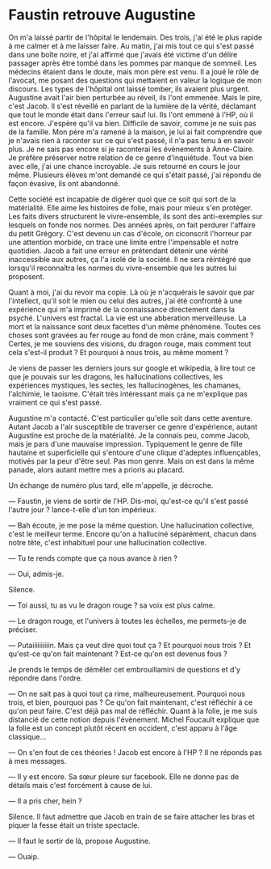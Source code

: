 # Faustin retrouve Augustine

On m'a laissé partir de l'hôpital le lendemain.
Des trois, j'ai été le plus rapide à me calmer et à me laisser faire.
Au matin, j'ai mis tout ce qui s'est passé dans une boîte noire, et j'ai affirmé que j'avais été victime d'un délire passager après être tombé dans les pommes par manque de sommeil.
Les médecins étaient dans le doute, mais mon père est venu.
Il a joué le rôle de l'avocat, me posant des questions qui mettaient en valeur la logique de mon discours.
Les types de l'hôpital ont laissé tomber, ils avaient plus urgent.
Augustine avait l'air bien perturbée au réveil, ils l'ont emmenée.
Mais le pire, c'est Jacob.
Il s'est réveillé en parlant de la lumière de la vérité, déclamant que tout le monde était dans l'erreur sauf lui.
Ils l'ont emmené à l'HP, où il est encore.
J'espère qu'il va bien.
Difficile de savoir, comme je ne suis pas de la famille.
Mon père m'a ramené à la maison, je lui ai fait comprendre que je n'avais rien à raconter sur ce qui s'est passé, il n'a pas tenu à en savoir plus.
Je ne sais pas encore si je raconterai les évènements à Anne-Claire.
Je préfère préserver notre relation de ce genre d'inquiétude.
Tout va bien avec elle, j'ai une chance incroyable.
Je suis retourné en cours le jour même.
Plusieurs élèves m'ont demandé ce qui s'était passé, j'ai répondu de façon évasive, ils ont abandonné.

Cette société est incapable de digérer quoi que ce soit qui sort de la matérialité.
Elle aime les histoires de folie, mais pour mieux s'en protéger.
Les faits divers structurent le vivre-ensemble, ils sont des anti-exemples sur lesquels on fonde nos normes.
Des années après, on fait perdurer l'affaire du petit Grégory.
C'est devenu un cas d'école, on ciconscrit l'horreur par une attention morbide, on trace une limite entre l'impensable et notre quotidien.
Jacob a fait une erreur en prétendant détenir une vérité inaccessible aux autres, ça l'a isolé de la société.
Il ne sera réintégré que lorsqu'il reconnaîtra les normes du vivre-ensemble que les autres lui proposent.

Quant à moi, j'ai du revoir ma copie.
Là où je n'acquérais le savoir que par l'intellect, qu'il soit le mien ou celui des autres, j'ai été confronté à une expérience qui m'a imprimé de la connaissance directement dans la psyché.
L'univers est fractal.
La vie est une abberation merveilleuse.
La mort et la naissance sont deux facettes d'un même phénomène.
Toutes ces choses sont gravées au fer rouge au fond de mon crâne, mais comment ?
Certes, je me souviens des visions, du dragon rouge, mais comment tout cela s'est-il produit ?
Et pourquoi à nous trois, au même moment ?

Je viens de passer les derniers jours sur google et wikipedia, à lire tout ce que je pouvais sur les dragons, les hallucinations collectives, les expériences mystiques, les sectes, les hallucinogènes, les chamanes, l'alchimie, le taoisme.
C'était très intéressant mais ça ne m'explique pas vraiment ce qui s'est passé.

Augustine m'a contacté.
C'est particulier qu'elle soit dans cette aventure.
Autant Jacob a l'air susceptible de traverser ce genre d'expérience, autant Augustine est proche de la matérialité.
Je la connais peu, comme Jacob, mais je pars d'une mauvaise impression.
Typiquement le genre de fille hautaine et superficielle qui s'entoure d'une clique d'adeptes influençables, motivés par la peur d'être seul. Pas mon genre.
Mais on est dans la même panade, alors autant mettre mes a prioris au placard.

Un échange de numéro plus tard, elle m'appelle, je décroche.

— Faustin, je viens de sortir de l'HP.
Dis-moi, qu'est-ce qu'il s'est passé l'autre jour ?
lance-t-elle d'un ton impérieux.

— Bah écoute, je me pose la même question.
Une hallucination collective, c'est le meilleur terme.
Encore qu'on a halluciné séparément, chacun dans notre tête, c'est inhabituel pour une hallucination collective.

— Tu te rends compte que ça nous avance à rien ?

— Oui, admis-je.

Silence.

— Toi aussi, tu as vu le dragon rouge ?
sa voix est plus calme.

— Le dragon rouge, et l'univers à toutes les échelles, me permets-je de préciser.

— Putaiiiiiiiiiin.
Mais ça veut dire quoi tout ça ?
Et pourquoi nous trois ?
Et qu'est-ce qu'on fait maintenant ?
Est-ce qu'on est devenus fous ?

Je prends le temps de démêler cet embrouillamini de questions et d'y répondre dans l'ordre.

— On ne sait pas à quoi tout ça rime, malheureusement.
Pourquoi nous trois, et bien, pourquoi pas ?
Ce qu'on fait maintenant, c'est réfléchir à ce qu'on peut faire.
C'est déjà pas mal de réfléchir.
Quant à la folie, je me suis distancié de cette notion depuis l'évènement.
Michel Foucault explique que la folie est un concept plutôt récent en occident, c'est apparu à l'âge classique...

— On s'en fout de ces théories !
Jacob est encore à l'HP ?
Il ne réponds pas à mes messages.

— Il y est encore.
Sa sœur pleure sur facebook.
Elle ne donne pas de détails mais c'est forcément à cause de lui.

— Il a pris cher, hein ?

Silence.
Il faut admettre que Jacob en train de se faire attacher les bras et piquer la fesse était un triste spectacle.

— Il faut le sortir de là, propose Augustine.

— Ouaip.
